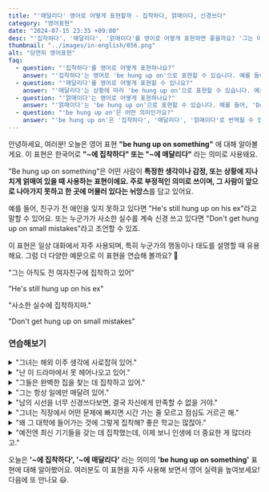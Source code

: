 ```yaml
---
title: "'매달리다' 영어로 어떻게 표현할까 - 집착하다, 얽매이다, 신경쓰다"
category: "영어표현"
date: "2024-07-15 23:35 +09:00"
desc: "'집착하다', '매달리다', '얽매이다'를 영어로 어떻게 표현하면 좋을까요? '그는 아직도 전 여자친구에 집착하고 있어', '사소한 것들에 너무 얽매이지 마' 등을 영어로 표현하는 법을 배워봅시다. 다양한 예문을 통해서 연습하고 본인의 표현으로 만들어 보세요."
thumbnail: "../images/in-english/056.png"
alt: "당연히 영어표현"
faq:
  - question: "'집착하다'를 영어로 어떻게 표현하나요?"
    answer: "'집착하다'는 영어로 'be hung up on'으로 표현할 수 있습니다. 예를 들어, 'He's hung up on his ex'는 '그는 전 여자친구에 집착하고 있어'라는 의미입니다."
  - question: "'매달리다'를 영어로 어떻게 표현할 수 있나요?"
    answer: "'매달리다'는 상황에 따라 'be hung up on'으로 표현할 수 있습니다. 예를 들어, 'She's hung up on the idea of moving abroad'는 '그녀는 해외 이주 생각에 매달려 있어'로 번역됩니다."
  - question: "'얽매이다'는 영어로 어떻게 표현하나요?"
    answer: "'얽매이다'는 'be hung up on'으로 표현할 수 있습니다. 예를 들어, 'Don't get hung up on the small stuff'는 '사소한 것들에 너무 얽매이지 마'라는 의미입니다."
  - question: "'be hung up on'은 어떤 의미인가요?"
    answer: "'be hung up on'은 '집착하다', '매달리다', '얽매이다'로 번역될 수 있습니다. 어떤 생각이나 감정, 상황에 지나치게 얽매여 있거나 집착하는 상태를 표현할 때 사용합니다."
---
```


안녕하세요, 여러분! 오늘은 영어 표현 **"be hung up on something"** 에 대해 알아볼게요. 이 표현은 한국어로 **"~에 집착하다" 또는 "~에 매달리다"** 라는 의미로 사용돼요.

"Be hung up on something"은 어떤 사람이 **특정한 생각이나 감정, 또는 상황에 지나치게 얽매여 있을 때 사용하는 표현이에요. 주로 부정적인 의미로 쓰이며, 그 사람이 앞으로 나아가지 못하고 한 곳에 머물러 있다는 뉘앙스**를 담고 있어요.

예를 들어, 친구가 전 애인을 잊지 못하고 있다면 "He's still hung up on his ex"라고 말할 수 있어요. 또는 누군가가 사소한 실수를 계속 신경 쓰고 있다면 "Don't get hung up on small mistakes"라고 조언할 수 있죠.

이 표현은 일상 대화에서 자주 사용되며, 특히 누군가의 행동이나 태도를 설명할 때 유용해요. 그럼 더 다양한 예문으로 이 표현을 연습해 볼까요? 🚀

"그는 아직도 전 여자친구에 집착하고 있어"

"He's still hung up on his ex"

"사소한 실수에 집착하지마."

"Don't get hung up on small mistakes"

### 연습해보기

<details>
<summary>"그녀는 해외 이주 생각에 사로잡혀 있어."</summary>
<span>"She's hung up on the idea of moving abroad."</span>
</details>

<details>
<summary>"난 이 드라마에서 못 헤어나오고 있어."</summary>
<span>"I'm kinda hung up on this TV show."</span>
</details>

<details>
<summary>"그들은 완벽한 집을 찾는 데 집착하고 있어."</summary>
<span>"They're hung up on finding the perfect house."</span>
</details>

<details>
<summary>"그는 항상 일에만 매달려 있어."</summary>
<span>"He's always hung up on work."</span>
</details>

<details>
<summary>"남의 시선을 너무 신경쓰다보면, 결국 자신에게 만족할 수 없을 거야."</summary>
<span>"If you're hung up on what others think, you'll never be truly happy with yourself."</span>
</details>

<details>
<summary>"그녀는 직장에서 어떤 문제에 빠지면 시간 가는 줄 모르고 점심도 거르곤 해."</summary>
<span>"When she gets hung up on a problem at work, she tends to <a href="/blog/in-english/053.lose-track-of-time/">lose track of time</a> and skip lunch."</span>
</details>

<details>
<summary>"왜 그 대학에 들어가는 것에 그렇게 집착해? 좋은 학교는 많잖아."</summary>
<span>"Why are you so hung up on getting into that specific college? There are plenty of great schools out there."</span>
</details>

<details>
<summary>"예전엔 최신 기기들을 갖는 데 집착했는데, 이제 보니 인생에 더 중요한 게 많더라고."</summary>
<span>"I used to be hung up on having the latest gadgets, but now I realize there are more important things in life."</span>
</details>

오늘은 **'~에 집착하다', '~에 매달리다'** 라는 의미의 **'be hung up on something'** 표현에 대해 알아봤어요. 여러분도 이 표현을 자주 사용해 보면서 영어 실력을 높여보세요! 다음에 또 만나요 😃.
